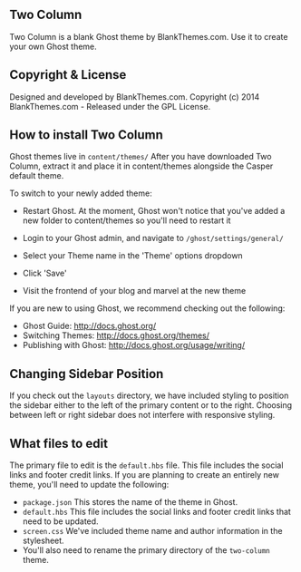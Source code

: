 ## Two Column

Two Column is a blank Ghost theme by BlankThemes.com. Use it to create your own Ghost theme.

## Copyright & License

Designed and developed by BlankThemes.com.
Copyright (c) 2014 BlankThemes.com - Released under the GPL License.

## How to install Two Column

Ghost themes live in `content/themes/`
After you have downloaded Two Column, extract it and place it in content/themes alongside the Casper default theme.

To switch to your newly added theme:

 * Restart Ghost. At the moment, Ghost won't notice that you've added a new folder to content/themes so you'll need to restart it

 * Login to your Ghost admin, and navigate to `/ghost/settings/general/`

 * Select your Theme name in the 'Theme' options dropdown

 * Click 'Save'

 * Visit the frontend of your blog and marvel at the new theme

If you are new to using Ghost, we recommend checking out the following:
 * Ghost Guide: http://docs.ghost.org/
 * Switching Themes: http://docs.ghost.org/themes/
 * Publishing with Ghost: http://docs.ghost.org/usage/writing/

## Changing Sidebar Position

If you check out the `layouts` directory, we have included styling to position the sidebar either to the left of the primary content or to the right. Choosing between left or right sidebar does not interfere with responsive styling.

## What files to edit

The primary file to edit is the `default.hbs` file. This file includes the social links and footer credit links. If you are planning to create an entirely new theme, you'll need to update the following:

  * `package.json` This stores the name of the theme in Ghost.
  * `default.hbs` This file includes the social links and footer credit links that need to be updated.
  * `screen.css` We've included theme name and author information in the stylesheet.
  * You'll also need to rename the primary directory of the `two-column` theme.




